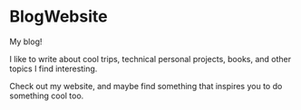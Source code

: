 # BlogWebsite
My blog!

I like to write about cool trips, technical personal projects, books, and other topics I find interesting.

Check out my website, and maybe find something that inspires you to do something cool too.
